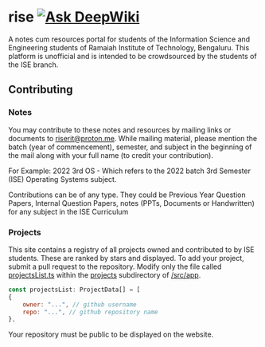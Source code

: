# rise [![Ask DeepWiki](https://deepwiki.com/badge.svg)](https://deepwiki.com/themohitnair/rise)

A notes cum resources portal for students of the Information Science and Engineering students of Ramaiah Institute of Technology, Bengaluru. This platform is unofficial and is intended to be crowdsourced by the students of the ISE branch.

## Contributing

### Notes

You may contribute to these notes and resources by mailing links or documents to riserit@proton.me. While mailing material, please mention the batch (year of commencement), semester, and subject in the beginning of the mail along with your full name (to credit your contribution).

For Example: 2022 3rd OS - Which refers to the 2022 batch 3rd Semester (ISE) Operating Systems subject.

Contributions can be of any type. They could be Previous Year Question Papers, Internal Question Papers, notes (PPTs, Documents or Handwritten) for any subject in the ISE Curriculum

### Projects

This site contains a registry of all projects owned and contributed to by ISE students. These are ranked by stars and displayed.
To add your project, submit a pull request to the repository. Modify only the file called [projectsList.ts](https://github.com/themohitnair/rise/blob/main/src/app/projects/projectsList.ts) within the [projects](https://github.com/themohitnair/rise/tree/main/src/app/projects) subdirectory of [/src/app](https://github.com/themohitnair/rise/tree/main/src/app).

```js
const projectsList: ProjectData[] = [
{
    owner: "...", // github username
    repo: "...", // github repository name
},
```

Your repository must be public to be displayed on the website.
